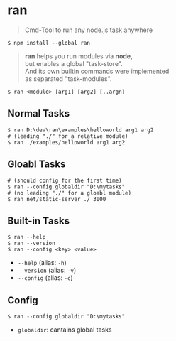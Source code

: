 # ran

> Cmd-Tool to run any node.js task anywhere

```plain
$ npm install --global ran
```

> **ran** helps you run modules via **node**,  
> but enables a global "task-store".  
> And its own builtin commands were implemented  
> as separated "task-modules".

```plain
$ ran <module> [arg1] [arg2] [..argn]
```

## Normal Tasks

```plain
$ ran D:\dev\ran\examples\helloworld arg1 arg2
# (leading "./" for a relative module)
$ ran ./examples/helloworld arg1 arg2
```

## Gloabl Tasks

```plain
# (should config for the first time)
$ ran --config globaldir "D:\mytasks"
# (no leading "./" for a gloabl module)
$ ran net/static-server ./ 3000
```

## Built-in Tasks

```plain
$ ran --help
$ ran --version
$ ran --config <key> <value>
```

- `--help` (alias: `-h`)
- `--version` (alias: `-v`)
- `--config` (alias: `-c`)

## Config

```plain
$ ran --config globaldir "D:\mytasks"
```

- `globaldir`: cantains global tasks
